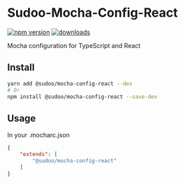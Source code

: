 # Sudoo-Mocha-Config-React

[![npm version](https://badge.fury.io/js/%40sudoo%2Fmocha-config-react.svg)](https://www.npmjs.com/package/@sudoo/mocha-config-react)
[![downloads](https://img.shields.io/npm/dm/@sudoo/mocha-config-react.svg)](https://www.npmjs.com/package/@sudoo/mocha-config-react)

Mocha configuration for TypeScript and React

## Install

```sh
yarn add @sudoo/mocha-config-react --dev
# Or
npm install @sudoo/mocha-config-react --save-dev
```

## Usage

In your .mocharc.json

```json
{
    "extends": [
        "@sudoo/mocha-config-react"
    ]
}
```
